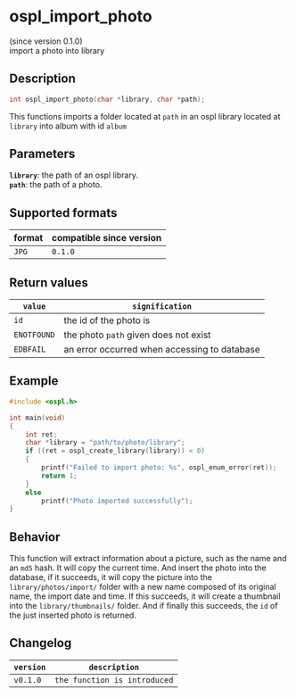 # ospl_import_photo

(since version 0.1.0)  
import a photo into library

## Description

```c
int ospl_import_photo(char *library, char *path);
```

This functions imports a folder located at ``path`` in an ospl library located at  ``library`` into album with id ``album``

## Parameters

**`library`**: the path of an ospl library.  
**`path`**: the path of a photo.



## Supported formats

| format  | compatible since version |
| ------- | ------------------------ |
| ``JPG`` | ``0.1.0``                |



## Return values

| ``value``     | ``signification``                            |
| ------------- | -------------------------------------------- |
| ``id``        | the id of the photo is           |
| ``ENOTFOUND`` | the photo ``path`` given does not exist      |
| ``EDBFAIL``   | an error occurred when accessing to database |



## Example

```c
#include <ospl.h>

int main(void)
{
	int ret;
	char *library = "path/to/photo/library";
	if ((ret = ospl_create_library(library)) < 0)
	{
		printf("Failed to import photo: %s", ospl_enum_error(ret));
		return 1;
	}
	else
		printf("Photo imported successfully");
}
```

## Behavior

This function will extract information about a picture, such as the name and an ``md5`` hash. It will copy the current time. And insert the photo into the database, if it succeeds, it will copy the picture into the ``library/photos/import/`` folder with a new name composed of its original name, the import date and time. If this succeeds, it will create a thumbnail into the ``library/thumbnails/`` folder. And if finally this succeeds, the ``id`` of the just inserted photo is returned.

## Changelog

| ``version`` | ``description``                |
| ----------- | ------------------------------ |
| ``v0.1.0``  | ``the function is introduced`` |
